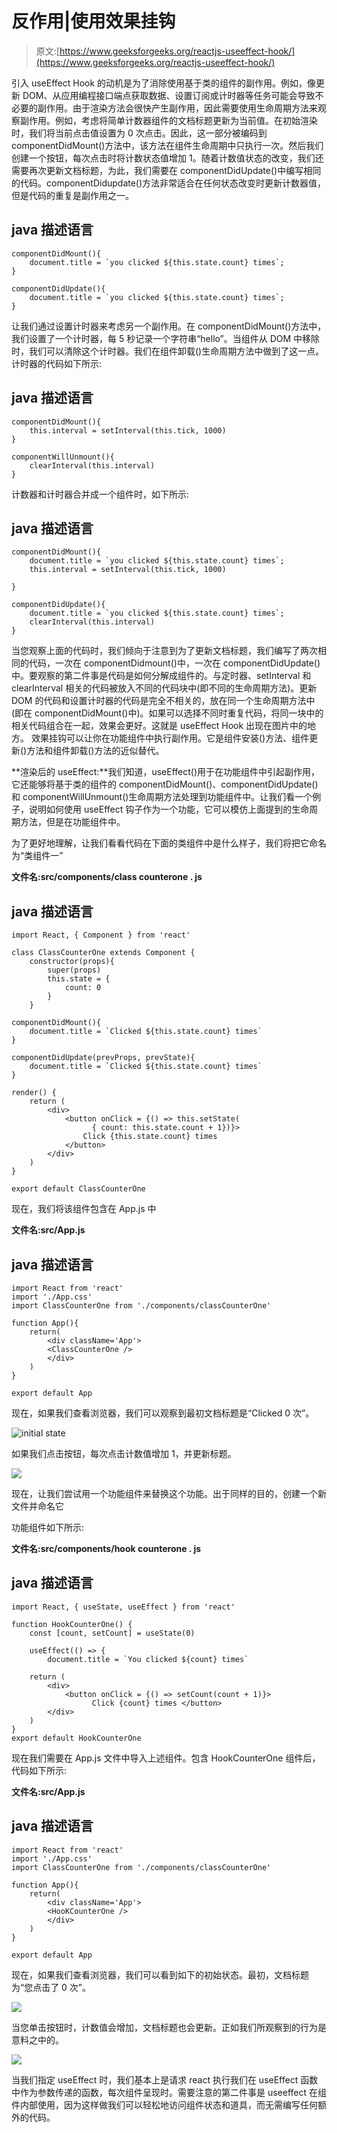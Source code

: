 # 反作用|使用效果挂钩

> 原文:[https://www.geeksforgeeks.org/reactjs-useeffect-hook/](https://www.geeksforgeeks.org/reactjs-useeffect-hook/)

引入 useEffect Hook 的动机是为了消除使用基于类的组件的副作用。例如，像更新 DOM、从应用编程接口端点获取数据、设置订阅或计时器等任务可能会导致不必要的副作用。由于渲染方法会很快产生副作用，因此需要使用生命周期方法来观察副作用。例如，考虑将简单计数器组件的文档标题更新为当前值。在初始渲染时，我们将当前点击值设置为 0 次点击。因此，这一部分被编码到 componentDidMount()方法中，该方法在组件生命周期中只执行一次。然后我们创建一个按钮，每次点击时将计数状态值增加 1。随着计数值状态的改变，我们还需要再次更新文档标题，为此，我们需要在 componentDidUpdate()中编写相同的代码。componentDidupdate()方法非常适合在任何状态改变时更新计数器值，但是代码的重复是副作用之一。

## java 描述语言

```
componentDidMount(){
    document.title = `you clicked ${this.state.count} times`;
}

componentDidUpdate(){
    document.title = `you clicked ${this.state.count} times`;
}
```

让我们通过设置计时器来考虑另一个副作用。在 componentDidMount()方法中，我们设置了一个计时器，每 5 秒记录一个字符串“hello”。当组件从 DOM 中移除时，我们可以清除这个计时器。我们在组件卸载()生命周期方法中做到了这一点。计时器的代码如下所示:

## java 描述语言

```
componentDidMount(){
    this.interval = setInterval(this.tick, 1000)
}

componentWillUnmount(){
    clearInterval(this.interval)
}
```

计数器和计时器合并成一个组件时，如下所示:

## java 描述语言

```
componentDidMount(){
    document.title = `you clicked ${this.state.count} times`;
    this.interval = setInterval(this.tick, 1000)

}

componentDidUpdate(){
    document.title = `you clicked ${this.state.count} times`;
    clearInterval(this.interval)
}
```

当您观察上面的代码时，我们倾向于注意到为了更新文档标题，我们编写了两次相同的代码，一次在 componentDidmount()中，一次在 componentDidUpdate()中。要观察的第二件事是代码是如何分解成组件的。与定时器、setInterval 和 clearInterval 相关的代码被放入不同的代码块中(即不同的生命周期方法)。更新 DOM 的代码和设置计时器的代码是完全不相关的，放在同一个生命周期方法中(即在 componentDidMount()中)。如果可以选择不同时重复代码，将同一块中的相关代码组合在一起，效果会更好。这就是 useEffect Hook 出现在图片中的地方。
效果挂钩可以让你在功能组件中执行副作用。它是组件安装()方法、组件更新()方法和组件卸载()方法的近似替代。

**渲染后的 useEffect:**我们知道，useEffect()用于在功能组件中引起副作用，它还能够将基于类的组件的 componentDidMount()、componentDidUpdate()和 componentWillUnmount()生命周期方法处理到功能组件中。让我们看一个例子，说明如何使用 useEffect 钩子作为一个功能，它可以模仿上面提到的生命周期方法，但是在功能组件中。

为了更好地理解，让我们看看代码在下面的类组件中是什么样子，我们将把它命名为“类组件一”

**文件名:src/components/class counterone . js**

## java 描述语言

```
import React, { Component } from 'react'

class ClassCounterOne extends Component {
    constructor(props){
        super(props)
        this.state = {
            count: 0
        }
    }

componentDidMount(){
    document.title = `Clicked ${this.state.count} times`
}

componentDidUpdate(prevProps, prevState){
    document.title = `Clicked ${this.state.count} times`
}

render() {
    return (
        <div>
            <button onClick = {() => this.setState(
                  { count: this.state.count + 1})}>
                Click {this.state.count} times
            </button>
        </div>
    )
}

export default ClassCounterOne
```

现在，我们将该组件包含在 App.js 中

**文件名:src/App.js**

## java 描述语言

```
import React from 'react'
import './App.css'
import ClassCounterOne from './components/classCounterOne'

function App(){
    return(
        <div className='App'>
        <ClassCounterOne />
        </div>
    )
}

export default App
```

现在，如果我们查看浏览器，我们可以观察到最初文档标题是“Clicked 0 次”。

![initial state](img/bcd8736980fbb7d79f86d1771dc692c2.png)

如果我们点击按钮，每次点击计数值增加 1，并更新标题。

![](img/3646635a304e9c011970009b700dc561.png)

现在，让我们尝试用一个功能组件来替换这个功能。出于同样的目的，创建一个新文件并命名它

功能组件如下所示:

**文件名:src/components/hook counterone . js**

## java 描述语言

```
import React, { useState, useEffect } from 'react'

function HookCounterOne() {
    const [count, setCount] = useState(0)

    useEffect(() => {
        document.title = `You clicked ${count} times`

    return (
        <div>
            <button onClick = {() => setCount(count + 1)}>
                  Click {count} times </button>
        </div>
    )
}
export default HookCounterOne
```

现在我们需要在 App.js 文件中导入上述组件。包含 HookCounterOne 组件后，代码如下所示:

**文件名:src/App.js**

## java 描述语言

```
import React from 'react'
import './App.css'
import ClassCounterOne from './components/classCounterOne'

function App(){
    return(
        <div className='App'>
        <HooKCounterOne />
        </div>
    )
}

export default App
```

现在，如果我们查看浏览器，我们可以看到如下的初始状态。最初，文档标题为“您点击了 0 次”。

![](img/35ea657247e54106e7473e62e2dafd77.png)

当您单击按钮时，计数值会增加，文档标题也会更新。正如我们所观察到的行为是意料之中的。

![](img/df94ce3beb5049180f207fa40386025d.png)

当我们指定 useEffect 时，我们基本上是请求 react 执行我们在 useEffect 函数中作为参数传递的函数，每次组件呈现时。需要注意的第二件事是 useeffect 在组件内部使用，因为这样做我们可以轻松地访问组件状态和道具，而无需编写任何额外的代码。